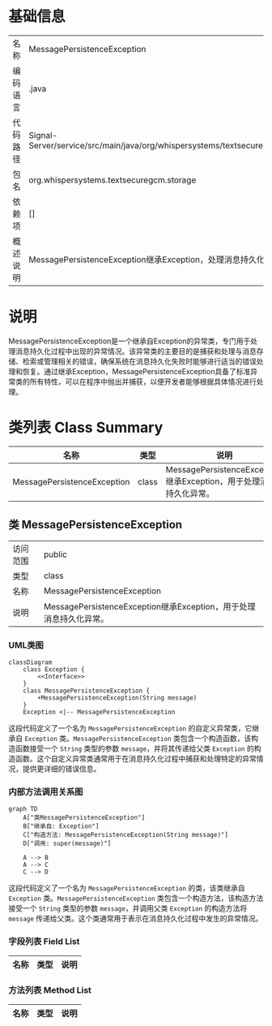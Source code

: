 # 基础信息

|      |      |
|------|------|
| 名称 | MessagePersistenceException |
| 编码语言 | .java |
| 代码路径 | Signal-Server/service/src/main/java/org/whispersystems/textsecuregcm/storage/MessagePersistenceException.java |
| 包名 | org.whispersystems.textsecuregcm.storage |
| 依赖项 | [] |
| 概述说明 | MessagePersistenceException继承Exception，处理消息持久化异常。 |

# 说明

MessagePersistenceException是一个继承自Exception的异常类，专门用于处理消息持久化过程中出现的异常情况。该异常类的主要目的是捕获和处理与消息存储、检索或管理相关的错误，确保系统在消息持久化失败时能够进行适当的错误处理和恢复。通过继承Exception，MessagePersistenceException具备了标准异常类的所有特性，可以在程序中抛出并捕获，以便开发者能够根据具体情况进行处理。

# 类列表 Class Summary

| 名称   | 类型  | 说明 |
|-------|------|-------------|
| MessagePersistenceException | class | MessagePersistenceException继承Exception，用于处理消息持久化异常。 |



## 类 MessagePersistenceException

|      |      |
|------|------|
| 访问范围 | public |
| 类型 | class |
| 名称 | MessagePersistenceException |
| 说明 | MessagePersistenceException继承Exception，用于处理消息持久化异常。 |


### UML类图

```mermaid
classDiagram
    class Exception {
        <<Interface>>
    }
    class MessagePersistenceException {
        +MessagePersistenceException(String message)
    }
    Exception <|-- MessagePersistenceException
```

这段代码定义了一个名为 `MessagePersistenceException` 的自定义异常类，它继承自 `Exception` 类。`MessagePersistenceException` 类包含一个构造函数，该构造函数接受一个 `String` 类型的参数 `message`，并将其传递给父类 `Exception` 的构造函数。这个自定义异常类通常用于在消息持久化过程中捕获和处理特定的异常情况，提供更详细的错误信息。


### 内部方法调用关系图

```mermaid
graph TD
    A["类MessagePersistenceException"]
    B["继承自: Exception"]
    C["构造方法: MessagePersistenceException(String message)"]
    D["调用: super(message)"]

    A --> B
    A --> C
    C --> D
```

这段代码定义了一个名为 `MessagePersistenceException` 的类，该类继承自 `Exception` 类。`MessagePersistenceException` 类包含一个构造方法，该构造方法接受一个 `String` 类型的参数 `message`，并调用父类 `Exception` 的构造方法将 `message` 传递给父类。这个类通常用于表示在消息持久化过程中发生的异常情况。

### 字段列表 Field List

| 名称  | 类型  | 说明 |
|-------|-------|------|

### 方法列表 Method List

| 名称  | 类型  | 说明 |
|-------|-------|------|




